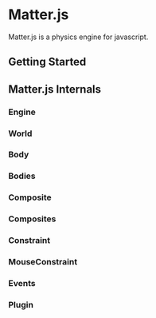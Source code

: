 # Matter.js

Matter.js is a physics engine for javascript.

## Getting Started

## Matter.js Internals

### Engine
### World
### Body
### Bodies
### Composite
### Composites
### Constraint
### MouseConstraint
### Events
### Plugin
